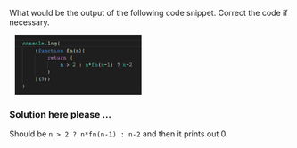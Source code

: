 What would be the output of the following code snippet.  Correct the code if necessary.

<img src="images/image0.png" width=45% style="padding-left:10px;">

### Solution here please ...

Should be `n > 2 ? n*fn(n-1) : n-2` and then it prints out 0.